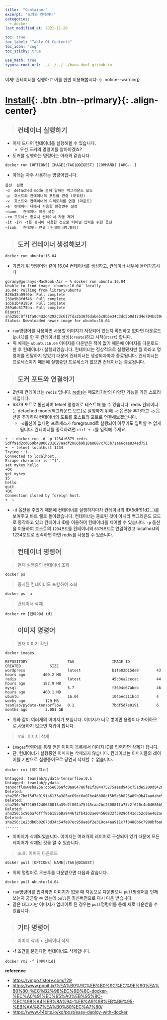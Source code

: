 ```yaml
---
title:  "Container"
excerpt: "도커와 컨테이너"
categories:
  - docker
last_modified_at: 2021-11-20

toc: true
toc_label: "Table Of Contents"
toc_icon: "cog"
toc_sticky: true

use_math: true
typora-root-url: ../../../../hana-dool.github.io
---
```


 이제! 컨테이너를 실행하고 이를 한번 이용해봅시다.
{: .notice--warning}

# [Install](#link){: .btn .btn--primary}{: .align-center}

> ## 컨테이너 실행하기

- 이제 드디어 컨테이너를 실행해볼 수 있습니다. 
  - 우선 도커의 명령어를 알아야겠죠? 
- 도커를 싱행하는 명령어는 아래와 같습니다.

```
docker run [OPTIONS] IMAGE[:TAG|@DIGEST] [COMMAND] [ARG...]
```

- 아래는 자주 사용하는 명령어입니다.

```
옵션	설명
-d	detached mode 흔히 말하는 백그라운드 모드
-p	호스트와 컨테이너의 포트를 연결 (포워딩)
-v	호스트와 컨테이너의 디렉토리를 연결 (마운트)
-e	컨테이너 내에서 사용할 환경변수 설정
–name	컨테이너 이름 설정
–rm	프로세스 종료시 컨테이너 자동 제거
-it	-i와 -t를 동시에 사용한 것으로 터미널 입력을 위한 옵션
–link	컨테이너 연결 [컨테이너명:별칭]
```

> ## 도커 컨테이너 생성해보기

```
docker run ubuntu:16.04
```

- 가볍게 위 명령어와 같이 16.04 컨테이너를 생성하고, 컨테이너 내부에 들어가봅시다

```
gorany@goranys-MacBook-Air ~ % docker run ubuntu:16.04
Unable to find image 'ubuntu:16.04' locally
16.04: Pulling from library/ubuntu
828b35a09f0b: Pull complete 
238e9b8fdf46: Pull complete 
1d5b1b491959: Pull complete 
269a6c6175ba: Pull complete 
Digest: sha256:0f71fa8d4d2d4292c3c617fda2b36f6dabe5c8b6e34c3dc5b0d17d4e704bd39c
Status: Downloaded newer image for ubuntu:16.04
```

- `run`명령어를 사용하면 사용할 이미지가 저장되어 있는지 확인하고 없다면 다운로드(`pull`)를 한 후 컨테이너를 생성(`create`)하고 시작(`start`) 합니다.
- 위 예제는 `ubuntu:16.04` 이미지를 다운받은 적이 없기 때문에 이미지를 다운로드 한 후 컨테이너가 실행되었습니다. 컨테이너는 정상적으로 실행됐지만 뭘 하라고 명령어를 전달하지 않았기 때문에 컨테이너는 생성되자마자 종료됩니다. 컨테이너는 프로세스이기 때문에 실행중인 프로세스가 없으면 컨테이너는 종료됩니다.

> ## 도커 포트와 연결하기

- 2번째 컨테이너는 `redis` 입니다. [redis](https://redis.io/)는 메모리기반의 다양한 기능을 가진 스토리지입니다. 
- 6379 포트로 통신하며 telnet 명령어로 테스트해 볼 수 있습니다. redis 컨테이너는 detached mode(백그라운드 모드)로 실행하기 위해 `-d` 옵션을 추가하고 `-p` 옵션을 추가하여 컨테이너의 포트를 호스트의 포트로 연결해보겠습니다.
  - `-d`옵션이 없다면 프로세스가 foreground로 실행되어 아무키도 입력할 수 없게 됩니다. 컨테이너를 종료하려면 `ctrl + c`를 입력해 주세요.

```
➜  ~ docker run -d -p 1234:6379 redis                                           
5dff91d2cd859b48806231627aadf2066b9b10a8687c765b71ae6cae834ed751                
➜  ~ telnet localhost 1234                                                      
Trying ::1...                                                                   
Connected to localhost.                                                         
Escape character is '^]'.                                                       
set mykey hello                                                                 
+OK                                                                             
get mykey                                                                       
$5                                                                              
hello                                                                           
quit                                                                            
+OK                                                                             
Connection closed by foreign host.                                              
➜  ~                                                                           
```

- `-d` 옵션을 주었기 때문에 컨테이너를 실행하자마자 컨테이너의 ID(5dff91d2…)를 보여주고 바로 쉘로 돌아왔습니다. 컨테이너는 종료된 것이 아니라 백그라운드 모드로 동작하고 있고 컨테이너 ID를 이용하여 컨테이너를 제어할 수 있습니다. `-p` 옵션을 이용하여 호스트의 `1234포트`를 컨테이너의 `6379포트`로 연결하였고 localhost의 1234포트로 접속하면 하면 redis를 사용할 수 있습니다.

> ## 컨테이너 명령어

> 현재 실행중인 컨테이너 조회

```
docker ps
```

> 중지된 컨테이너도 포함하여 조회

```
docker ps -a
```

> 컨테이너 삭제

```
docker rm [컨테이너 id]
```

> ## 이미지 명령어

> 현재 이미지 확인

```
docker images
```

```
REPOSITORY                  TAG                 IMAGE ID            CREATED             SIZE
wordpress                   latest              b1fe82b15de9        43 hours ago        400.2 MB
redis                       latest              45c3ea2cecac        44 hours ago        182.9 MB
mysql                       5.7                 f3694c67abdb        46 hours ago        400.1 MB
ubuntu                      16.04               104bec311bcd        4 weeks ago         129 MB
teamlab/pydata-tensorflow   0.1                 7bdf5d7e0191        6 months ago        3.081 GB
```

- 위와 같이 여러개의 이미지가 보입니다. 이미지가 너무 쌓이면 용량이나 차이하므로,사용하지 않으면 지워야 합니다.

> rmi : 이미니 삭제

- `images`명령어를 통해 얻은 이미지 목록에서 이미지 ID를 입력하면 삭제가 됩니다. 
- 단, 컨테이너가 실행중인 이미지는 삭제되지 않습니다. 컨테이너는 이미지들의 레이어를 기반으로 실행중이므로 당연히 삭제할 수 없습니다.

```
docker rmi [이미지id]
```

```
Untagged: teamlab/pydata-tensorflow:0.1
Untagged: teamlab/pydata-tensorflow@sha256:cb5e036afc0aa647a6fe1f384475275aeed946c751de5209d84282c986589b7f
Deleted: sha256:7bdf5d7e0191a6133a385ac69ec6a07be46b08cf5b5e6b826a89b9b47aadabe5
Deleted: sha256:9d72165f240630813a39e2f802a75f45caa2bc230881fa73c2f620c4b04686b5
Deleted: sha256:5c90ba76fff96b155b8a9446f2fb42d2ae04566832f3929df41dc52c0ae462ae
Deleted: sha256:1e23db6b02673d34c54fe87ec958ae8f2e310ca4aa911c7f8488b6c7988bfba0
......
```

- 이미지가 삭제되었습니다. 이미지는 여러개의 레이어로 구성되어 있기 때문에 모든 레이어가 삭제된 것을 알 수 있습니다. 

> pull : 이미지 다운로드 

```
docker pull [OPTIONS] NAME[:TAG|@DIGEST]
```

- 위의 명령어로 우분투를 다운받으면 다음과 같습니다.

```
docker pull ubuntu:14.04
```

- `run`명령어를 입력하면 이미지가 없을 때 자동으로 다운받으니 `pull`명령어를 언제 쓰는지 궁금할 수 있는데 `pull`은 최신버전으로 다시 다운 받습니다. 
- 같은 태그지만 이미지가 업데이트 된 경우는 `pull`명령어를 통해 새로 다운받을 수 있습니다.

> ## 기타 명령어

> 이미지 삭제 + 컨테이너 삭제

- -f 조건을 붇인다면 컨테이너도 삭제합니다.

```
docker rmi -f [이미지id]
```



**reference**

- https://vmpo.tistory.com/129
- <https://www.popit.kr/%EA%B0%9C%EB%B0%9C%EC%9E%90%EA%B0%80-%EC%B2%98%EC%9D%8C-docker-%EC%A0%91%ED%95%A0%EB%95%8C-%EC%98%A4%EB%8A%94-%EB%A9%98%EB%B6%95-%EB%AA%87%EA%B0%80%EC%A7%80/>
- <https://www.44bits.io/ko/post/easy-deploy-with-docker>

